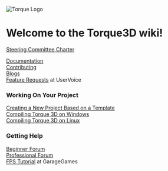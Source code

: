 ![Torque Logo](http://static.garagegames.com/static/pg/logokits/Torque-Logo_H.png)

# Welcome to the Torque3D wiki!
[Steering Committee Charter](wiki/Steering-Committee-Charter)  

[Documentation](wiki/Documentation)  
[Contributing](wiki/Contributing)  
[Blogs](wiki/Blogs)  
[Feature Requests](https://garagegames.uservoice.com) at UserVoice

### Working On Your Project
[Creating a New Project Based on a Template](wiki/Creating-a-New-Project-Based-on-a-Template)  
[Compiling Torque 3D on Windows](wiki/Compiling-Torque-3D-on-Windows)  
[Compiling Torque 3D on Linux](wkik/Compiling-Torque-3D-on-Linux)

### Getting Help
[Beginner Forum](http://www.garagegames.com/community/forums/73)  
[Professional Forum](http://www.garagegames.com/community/forums/63)  
[FPS Tutorial](http://www.garagegames.com/products/torque-3d/fps) at GarageGames
